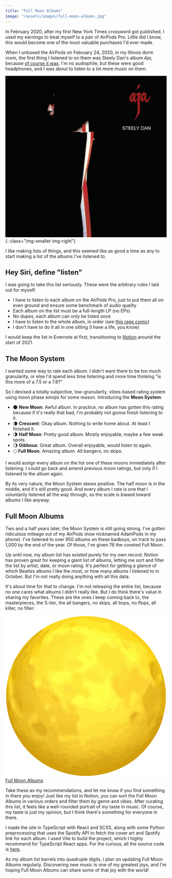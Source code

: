 ```yaml
---
title: "Full Moon Albums"
image: "/assets/images/full-moon-albums.jpg"
---
```


In February 2020, after my first New York Times crossword got published, I used my earnings to treat myself to a pair of AirPods Pro. Little did I know, this would become one of the most valuable purchases I'd ever made.

When I unboxed the AirPods on February 24, 2020, in my Illinois dorm room, the first thing I listened to on them was Steely Dan's album *Aja*, because [of course it was](https://aaronson.org/crosswords/getouttahere/). I'm no audiophile, but these were good headphones, and I was about to listen to a lot more music on them.

![Aja](/assets/images/aja.jpg){: class="img-smaller img-right"}

I like making lists of things, and this seemed like as good a time as any to start making a list of the albums I've listened to.

## Hey Siri, define "listen"

I was going to take this list seriously. These were the arbitrary rules I laid out for myself:

- I have to listen to each album on the AirPods Pro, just to put them all on even ground and ensure some benchmark of audio quality
- Each album on the list must be a full-length LP (no EPs)
- No dupes, each album can only be listed once
- I have to listen to the whole album, in order (see [this rage comic](https://twitter.com/aaaronson/status/1390052380071317510))
- I don't have to do it all in one sitting (I have a life, you know)

I would keep the list in Evernote at first, transitioning to [Notion](https://www.notion.so) around the start of 2021.

## The Moon System

I wanted some way to rate each album. I didn't want there to be too much granularity, or else I'd spend less time listening and more time thinking "is this more of a 7.5 or a 7.6?"

So I devised a totally subjective, low-granularity, vibes-based rating system using moon phase emojis for some reason. Introducing the **Moon System**:

- 🌑 **New Moon**: Awful album. In practice, no album has gotten this rating because if it's really that bad, I'm probably not gonna finish listening to it. 
- 🌘 **Crescent**: Okay album. Nothing to write home about. At least I finished it.
- 🌗 **Half Moon**: Pretty good album. Mostly enjoyable, maybe a few weak spots.
- 🌖 **Gibbous**: Great album. Overall enjoyable, would listen to again.
- 🌕 **Full Moon**: Amazing album. All bangers, no skips.

I would assign every album on the list one of these moons immediately after listening. I could go back and amend previous moon ratings, but only if I listened to the album again.

By its very nature, the Moon System skews positive. The half moon is in the middle, and it's still pretty good. And every album I rate is one that I voluntarily listened all the way through, so the scale is biased toward albums I like anyway.

## Full Moon Albums

Two and a half years later, the Moon System is still going strong. I've gotten ridiculous mileage out of my AirPods (now nicknamed AdamPods in my phone). I've listened to over 950 albums on these badboys, on track to pass 1,000 by the end of the year. Of those, I've given 76 the coveted Full Moon.

Up until now, my album list has existed purely for my own record. Notion has proven great for keeping a giant list of albums, letting me sort and filter the list by artist, date, or moon rating. It's perfect for getting a glance of which Beatles albums I like the most, or how many albums I listened to in October. But I'm not really doing anything with all this data.

It's about time for that to change. I'm not releasing the entire list, because no one cares what albums I didn't really like. But I do think there's value in sharing my favorites. These are the ones I keep coming back to, the masterpieces, the S-tier, the all bangers, no skips, all bops, no flops, all killer, no filler:

<a class="fancy-link" href="https://aaronson.org/full-moon-albums/" rel="noreferrer noopener" target="_blank">
    <img class="fancy-link-image" src="/assets/images/fullmoon.png">
    <span class="fancy-link-text">
        Full Moon Albums
    </span>
</a>

Take these as my recommendations, and let me know if you find something in there you enjoy! Just like my list in Notion, you can sort the Full Moon Albums in various orders and filter them by genre and vibes. After curating this list, it feels like a well-rounded portrait of my taste in music. Of course, my taste is just my opinion, but I think there's something for everyone in there.

I made the site in TypeScript with React and SCSS, along with some Python preprocessing that uses the Spotify API to fetch the cover art and Spotify link for each album. I used Vite to build the project, which I highly recommend for TypeScript React apps. For the curious, all the source code is [here](https://github.com/adamaaronson/full-moon-albums).

As my album list barrels into quadruple digits, I plan on updating Full Moon Albums regularly. Discovering new music is one of my greatest joys, and I'm hoping Full Moon Albums can share some of that joy with the world!